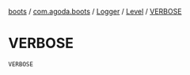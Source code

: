 [boots](../../../index.md) / [com.agoda.boots](../../index.md) / [Logger](../index.md) / [Level](index.md) / [VERBOSE](./-v-e-r-b-o-s-e.md)

# VERBOSE

`VERBOSE`